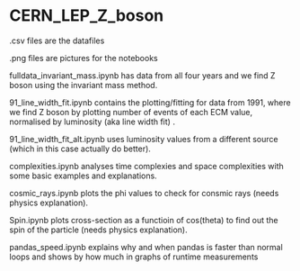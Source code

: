 # CERN_LEP_Z_boson

.csv files are the datafiles

.png files are pictures for the notebooks

fulldata_invariant_mass.ipynb has data from all four years and we find Z boson using the invariant mass method.

91_line_width_fit.ipynb contains the plotting/fitting for data from 1991, where we find Z boson by plotting number of events of each ECM value, normalised by luminosity (aka line width fit) .

91_line_width_fit_alt.ipynb uses luminosity values from a different source (which in this case actually do better).

complexities.ipynb analyses time complexies and space complexities with some basic examples and explanations.

cosmic_rays.ipynb plots the phi values to check for consmic rays (needs physics explanation).

Spin.ipynb plots cross-section as a functioin of cos(theta) to find out the spin of the particle (needs physics explanation).

pandas_speed.ipynb explains why and when pandas is faster than normal loops and shows by how much in graphs of runtime measurements
